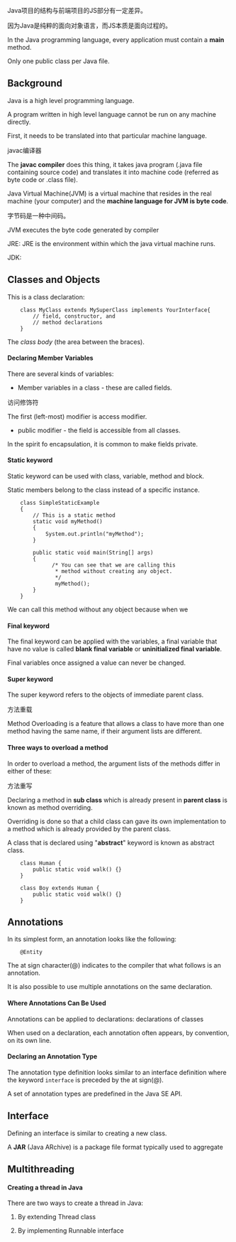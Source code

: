 Java项目的结构与前端项目的JS部分有一定差异。

因为Java是纯粹的面向对象语言，而JS本质是面向过程的。

In the Java programming language, every application must contain a **main** method.

Only one public class per Java file.

## Background

Java is a high level programming language.

A program written in high level language cannot be run on any machine directly.

First, it needs to be translated into that particular machine language.

javac编译器

The **javac compiler** does this thing, it takes java program (.java file containing source code) and translates it into machine code (referred as byte code or .class file).

Java Virtual Machine(JVM) is a virtual machine that resides in the real machine (your computer) and the **machine language for JVM is byte code**.

字节码是一种中间码。

JVM executes the byte code generated by compiler 

JRE: JRE is the environment within which the java virtual machine runs.

JDK:

## Classes and Objects

This is a class declaration:

        class MyClass extends MySuperClass implements YourInterface{
            // field, constructor, and 
            // method declarations
        }

The *class body* (the area between the braces).

#### Declaring Member Variables

There are several kinds of variables:

- Member variables in a class - these are called fields.

访问修饰符

The first (left-most) modifier is access modifier. 

- public modifier - the field is accessible from all classes.

In the spirit fo encapsulation, it is common to make fields private.

#### Static keyword

Static keyword can be used with class, variable, method and block.

Static members belong to the class instead of a specific instance.

        class SimpleStaticExample
        {
            // This is a static method
            static void myMethod()
            {
                System.out.println("myMethod");
            }
         
            public static void main(String[] args)
            {
                  /* You can see that we are calling this
                   * method without creating any object. 
                   */
                   myMethod();
            }
        }
        
We can call this method without any object because when we 

#### Final keyword

The final keyword can be applied with the variables, a final variable that have no value is called **blank final variable** or **uninitialized final variable**. 

Final variables once assigned a value can never be changed.

#### Super keyword

The super keyword refers to the objects of immediate parent class.

方法重载

Method Overloading is a feature that allows a class to have more than one method having the same name, if their argument lists are different.

#### Three ways to overload a method

In order to overload a method, the argument lists of the methods differ in either of these:

方法重写

Declaring a method in **sub class** which is already present in **parent class** is known as method overriding.

Overriding is done so that a child class can gave its own implementation to a method which is already provided by the parent class.

A class that is declared using "**abstract**" keyword is known as abstract class.

        class Human {
            public static void walk() {}
        }
        
        class Boy extends Human {
            public static void walk() {}
        }

## Annotations

In its simplest form, an annotation looks like the following:

        @Entity
        
The at sign character(@) indicates to the compiler that what follows is an annotation.

It is also possible to use multiple annotations on the same declaration.

#### Where Annotations Can Be Used

Annotations can be applied to declarations: declarations of classes

When used on a declaration, each annotation often appears, by convention, on its own line.

#### Declaring an Annotation Type

The annotation type definition looks similar to an interface definition where the keyword `interface` is preceded by the at sign(@).

A set of annotation types are predefined in the Java SE API.

## Interface

Defining an interface is similar to creating a new class.

A **JAR** (Java ARchive) is a package file format typically used to aggregate

## Multithreading

#### Creating a thread in Java

There are two ways to create a thread in Java:

1. By extending Thread class

2. By implementing Runnable interface

